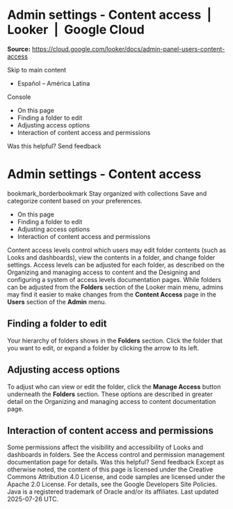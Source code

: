 # Admin settings - Content access  |  Looker  |  Google Cloud

**Source:** https://cloud.google.com/looker/docs/admin-panel-users-content-access

Skip to main content 
  * Español – América Latina

Console 


  * On this page
  * Finding a folder to edit
  * Adjusting access options
  * Interaction of content access and permissions




Was this helpful?
Send feedback 
#  Admin settings - Content access
bookmark_borderbookmark Stay organized with collections  Save and categorize content based on your preferences.
  * On this page
  * Finding a folder to edit
  * Adjusting access options
  * Interaction of content access and permissions


Content access levels control which users may edit folder contents (such as Looks and dashboards), view the contents in a folder, and change folder settings. Access levels can be adjusted for each folder, as described on the Organizing and managing access to content and the Designing and configuring a system of access levels documentation pages. While folders can be adjusted from the **Folders** section of the Looker main menu, admins may find it easier to make changes from the **Content Access** page in the **Users** section of the **Admin** menu.
## Finding a folder to edit
Your hierarchy of folders shows in the **Folders** section. Click the folder that you want to edit, or expand a folder by clicking the arrow to its left.
## Adjusting access options
To adjust who can view or edit the folder, click the **Manage Access** button underneath the **Folders** section. These options are described in greater detail on the Organizing and managing access to content documentation page.
## Interaction of content access and permissions
Some permissions affect the visibility and accessibility of Looks and dashboards in folders. See the Access control and permission management documentation page for details.
Was this helpful?
Send feedback 
Except as otherwise noted, the content of this page is licensed under the Creative Commons Attribution 4.0 License, and code samples are licensed under the Apache 2.0 License. For details, see the Google Developers Site Policies. Java is a registered trademark of Oracle and/or its affiliates.
Last updated 2025-07-26 UTC.


